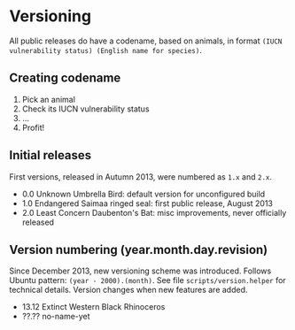 Versioning
============================================
All public releases do have a codename, based on animals, in format `(IUCN vulnerability status) (English name for species)`.

## Creating codename

 1. Pick an animal
 2. Check its IUCN vulnerability status
 3. ...
 4. Profit!

## Initial releases
First versions, released in Autumn 2013, were numbered as `1.x` and `2.x`.

 - 0.0 Unknown Umbrella Bird: default version for unconfigured build
 - 1.0 Endangered Saimaa ringed seal: first public release, August 2013
 - 2.0 Least Concern Daubenton's Bat: misc improvements, never officially released


## Version numbering (year.month.day.revision)
Since December 2013, new versioning scheme was introduced. Follows Ubuntu pattern: `(year - 2000).(month)`. See file `scripts/version.helper` for technical details. Version changes when new features are added.

 - 13.12 Extinct Western Black Rhinoceros
 - ??.?? no-name-yet
